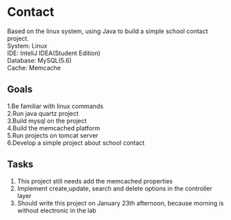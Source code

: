 # Contact
Based on the linux system, using Java to build a simple school contact project.  
System:     Linux  
IDE:        InteliJ IDEA(Student Edition)  
Database:   MySQL(5.6)  
Cache:      Memcache
## Goals
1.Be familiar with linux commands  
2.Run java quartz project  
3.Build mysql on the project  
4.Build the memcached platform  
5.Run projects on tomcat server  
6.Develop a simple project about school contact
## Tasks
1. This project still needs add the memcached properties
2. Implement create,update, search and delete options in the controller layer
3. Should write this project on January 23th afternoon, because morning is without electronic in the lab
